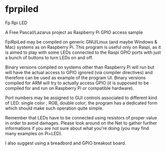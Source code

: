 # fprpiled
Fp Rpi LED

A Free Pascal/Lazarus project as Raspberry Pi GPIO access sample

FpiRpiLed may be compiled on generic GNU/Linux (and maybe Windows & Mac) systems as on Raspberry Pi. This program is useful only on Raspi, as it is aimed to play with some LEDs connected to the Raspi GPIO ports with just a bunch of buttons to turn LEDs on and off.

Binary versions compiled on systems other than Raspberry Pi will run but will have the actual access to GPIO ignored (via compiler directives) and therefore can be used as example of the program UI. Binary versions compiled for ARM will try to actually access GPIO (it is supposed to be compiled for and run on Raspberry Pi or compatible hardware).

Port numbers may be assigned to GUI controls associated to different kind of LED: single color , RGB, double color; the program has a dedicated form which should make such operation quite simple.

Remember that LEDs have to be connected using resistors of proper value in order to avoid damages. Please look around on the Net to gather further informations if you are not sure about what you're doing (you may find many examples on Pi+LED).

I also suggest using a breadbord and GPIO breakout board.

